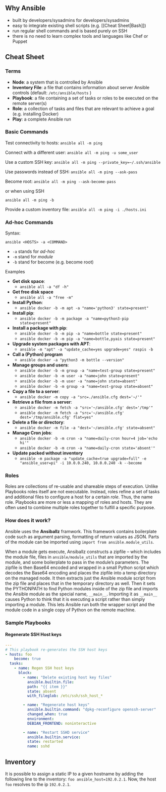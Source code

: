 
## Why Ansible
- built by developers/sysadmins for developers/sysadmins
- easy to integrate existing shell scripts (e.g. [[Cheat Sheet|Bash]])
- run regular shell commands and is based purely on SSH
- there is no need to learn complex tools and languages like Chef or Puppet

## Cheat Sheet

### Terms
- **Node**: a system that is controlled by Ansible
- **Inventory File**: a file that contains information about server Ansible controls (default: `/etc/ansible/hosts` )
- **Playbook**: a file containing a set of tasks or roles to be executed on the remote server(s)
- **Role**: a collection of tasks and files that are relevant to achieve a goal (e.g. installing Docker)
- **Play**: a complete Ansible run

### Basic Commands
Test connectivity to hosts:
`ansible all -m ping`

Connect with a different user:
`ansible all -m ping -u some_user`

Use a custom SSH key:
`ansible all -m ping --private_key=~/.ssh/ansible`

Use passwords instead of SSH:
`ansible all -m ping --ask-pass`

Become root:
`ansible all -m ping --ask-become-pass`

or when using SSH

`ansible all -m ping -b`

Provide a custom inventory file:
`ansible all -m ping -i ./hosts.ini`

### Ad-hoc Commands
Syntax:

`ansible <HOSTS> -a <COMMAND>`

- `-a` stands for *ad-hoc*
- `-m` stand for *module*
- `-b` stand for become (e.g. become root)

Examples
- **Get disk space**: 
  - `ansible all -a "df -h"`
- **Get free disk space**
  - `ansible all -a "free -m"`
- **Install Python**:
  - `ansible docker -b -m apt -a "name='python3' state=present"`
- **Install pip**:
  -  `ansible docker -b -m package -a "name=python3-pip state=present"`
- **Install a package with pip**:
  - `ansible docker -b -m pip -a "name=bottle state=present"`
  - `ansible docker -b -m pip -a "name=bottle,pyais state=present"`
- **Upgrade system packages with APT**:
  - `ansible -m "apt" -a "update_cache=yes upgrade=yes" raspis -b`
- **Call a (Python) program**
  - `ansible docker -a "python3 -m bottle --version"`
- **Manage groups and users**:
  - `ansible docker -b -m group -a "name=test-group state=present"`
  - `ansible docker -b -m user -a "name=john state=present"`
  - `ansible docker -b -m user -a "name=john state=absent"`
  - `ansible docker -b -m group -a "name=test-group state=absent"`
- **Copy a file to a server**:
  - `ansible docker -m copy -a "src=./ansible.cfg dest='~/'"`
- **Retrieve a file from a server**:
  - `ansible docker -m fetch -a "src='~/ansible.cfg' dest='/tmp'"`
  - `ansible docker -m fetch -a "src='~/ansible.cfg' dest='/tmp/ansible.cfg' flat=yes"`
- **Delete a file or directory**:
  - `ansible docker -m file -a "dest='~/ansible.cfg' state=absent"`
- **Manage Cron jobs**:
  - `ansible docker -b -m cron -a "name=daily-cron hour=4 job='echo hi'"`
  - `ansible docker -b -m cron -a "name=daily-cron state='absent'"`
- **Update packed without inventory**
  - `ansible -m package -a "update_cache=true upgrade=full" -e "ansible_user=pi" -i 10.0.0.240, 10.0.0.240 -k --become`


### Roles

Roles are collections of re-usable and shareable steps of execution. Unlike Playbooks roles itself are not executable. Instead, roles refine a set of tasks and additional files to configure a host for a certain *role*. Thus, the name role. Playbooks are more or less a mapping of roles and hosts. They are often used to combine multiple roles together to fulfill a specific purpose.

### How does it work?

Ansible uses the **Ansiballz** framwork. This framework contains boilerplate code such as argument parsing, formatting of return values as JSON. Parts of the module can be imported using `import from ansible.module_utils`.

When a module gets execute, Ansiballz constructs a zipfile – which includes the module file, files in `ansible/module_utils` that are imported by the module, and some boilerplate to pass in the module’s parameters. The zipfile is then Base64 encoded and wrapped in a small Python script which decodes the Base64 encoding and places the zipfile into a temp directory on the managed node. It then extracts just the Ansible module script from the zip file and places that in the temporary directory as well. Then it sets the PYTHONPATH to find Python modules inside of the zip file and imports the Ansible module as the special name, `__main__`. Importing it as `__main__` causes Python to think that it is executing a script rather than simply importing a module. This lets Ansible run both the wrapper script and the module code in a single copy of Python on the remote machine.

### Sample Playbooks

#### Regenerate SSH Host keys

```yml
--- 
# This playbook re-generates the SSH host keys 
- hosts: foo 
	become: true 
  tasks: 
    - name: Regen SSH host keys 
      block: 
        - name: "Delete existing host key files" 
          ansible.builtin.file: 
          path: "{{ item }}" 
          state: absent 
          with_fileglob: /etc/ssh/ssh_host_* 

        - name: "Regenerate host keys" 
          ansible.builtin.command: "dpkg-reconfigure openssh-server" 
          changed_when: true 
          environment: 
          DEBIAN_FRONTEND: noninteractive 

        - name: "Restart SSHD service" 
          ansible.builtin.service: 
          state: restarted 
          name: sshd
```

## Inventory

It is possible to assign a static IP to a given hostname by adding the following line to the inventory: `foo ansible_host=192.0.2.1`. Now, the host `foo` resolves to the ip `192.0.2.1`.
